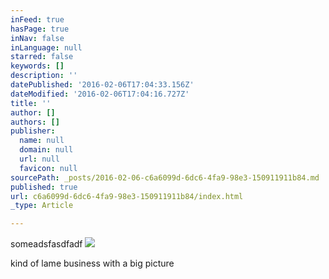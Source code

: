 ```yaml
---
inFeed: true
hasPage: true
inNav: false
inLanguage: null
starred: false
keywords: []
description: ''
datePublished: '2016-02-06T17:04:33.156Z'
dateModified: '2016-02-06T17:04:16.727Z'
title: ''
author: []
authors: []
publisher:
  name: null
  domain: null
  url: null
  favicon: null
sourcePath: _posts/2016-02-06-c6a6099d-6dc6-4fa9-98e3-150911911b84.md
published: true
url: c6a6099d-6dc6-4fa9-98e3-150911911b84/index.html
_type: Article

---
```

someadsfasdfadf
![](https://the-grid-user-content.s3-us-west-2.amazonaws.com/feed8089-732e-4b3e-9e14-32d6e2347a52.jpg)

kind of lame business with a big picture